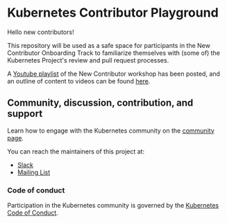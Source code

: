 # Kubernetes Contributor Playground

Hello new contributors!

This repository will be used as a safe space for participants in the New
Contributor Onboarding Track to familiarize themselves with (some of) the
Kubernetes Project's review and pull request processes.

A
[Youtube playlist](https://www.youtube.com/playlist?list=PL69nYSiGNLP3M5X7stuD7N4r3uP2PZQUx)
of the New Contributor workshop has been posted, and an outline of content to
videos can be found
[here](http://git.k8s.io/community/events/2018/05-contributor-summit).

## Community, discussion, contribution, and support

Learn how to engage with the Kubernetes community on the
[community page](https://kubernetes.io/community/).

You can reach the maintainers of this project at:

-   [Slack](http://slack.k8s.io/)
-   [Mailing List](https://groups.google.com/forum/#!forum/kubernetes-dev)

### Code of conduct

Participation in the Kubernetes community is governed by the
[Kubernetes Code of Conduct](code-of-conduct.md).

[owners]: https://git.k8s.io/community/contributors/guide/owners.md
